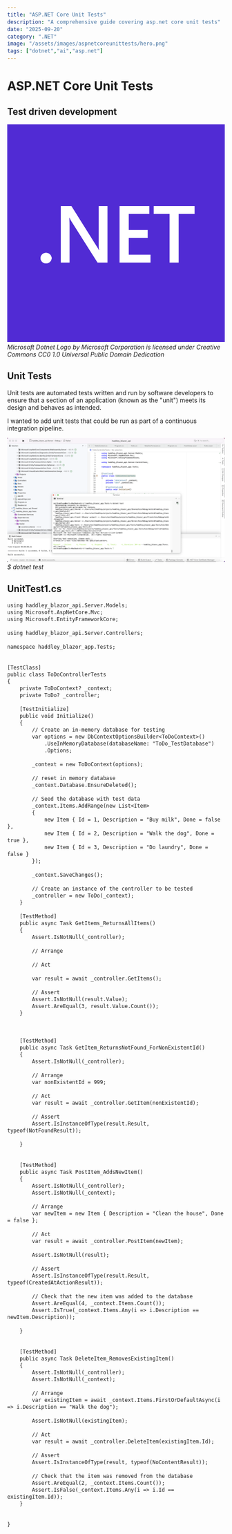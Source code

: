 ```yaml
---
title: "ASP.NET Core Unit Tests"
description: "A comprehensive guide covering asp.net core unit tests"
date: "2025-09-20"
category: ".NET"
image: "/assets/images/aspnetcoreunittests/hero.png"
tags: ["dotnet","ai","asp.net"]
---
```


# ASP.NET Core Unit Tests

## Test driven development

![](/assets/images/aspnetcoreunittests/net-logo.svg)
*Microsoft Dotnet Logo by Microsoft Corporation is licensed under Creative Commons CC0 1.0 Universal Public Domain Dedication*


## Unit Tests

Unit tests are automated tests written and run by software developers to ensure that a section of an application (known as the "unit") meets its design and behaves as intended.

I wanted to add unit tests that could be run as part of a continuous integration pipeline.

![](/assets/images/aspnetcoreunittests/screen-shot-2023-03-26-at-10.49.22-am-1536x877.png)
*$ dotnet test*


## UnitTest1.cs

```text
using haddley_blazor_api.Server.Models;
using Microsoft.AspNetCore.Mvc;
using Microsoft.EntityFrameworkCore;

using haddley_blazor_api.Server.Controllers;

namespace haddley_blazor_app.Tests;


[TestClass]
public class ToDoControllerTests
{
    private ToDoContext? _context;
    private ToDo? _controller;

    [TestInitialize]
    public void Initialize()
    {
        // Create an in-memory database for testing
        var options = new DbContextOptionsBuilder<ToDoContext>()
            .UseInMemoryDatabase(databaseName: "ToDo_TestDatabase")
            .Options;

        _context = new ToDoContext(options);

        // reset in memory database
        _context.Database.EnsureDeleted();

        // Seed the database with test data
        _context.Items.AddRange(new List<Item>
        {
            new Item { Id = 1, Description = "Buy milk", Done = false },
            new Item { Id = 2, Description = "Walk the dog", Done = true },
            new Item { Id = 3, Description = "Do laundry", Done = false }
        });

        _context.SaveChanges();

        // Create an instance of the controller to be tested
        _controller = new ToDo(_context);
    }

    [TestMethod]
    public async Task GetItems_ReturnsAllItems()
    {
        Assert.IsNotNull(_controller);

        // Arrange

        // Act

        var result = await _controller.GetItems();

        // Assert
        Assert.IsNotNull(result.Value);
        Assert.AreEqual(3, result.Value.Count());
    }



    [TestMethod]
    public async Task GetItem_ReturnsNotFound_ForNonExistentId()
    {
        Assert.IsNotNull(_controller);

        // Arrange
        var nonExistentId = 999;

        // Act
        var result = await _controller.GetItem(nonExistentId);

        // Assert
        Assert.IsInstanceOfType(result.Result, typeof(NotFoundResult));

    }


    [TestMethod]
    public async Task PostItem_AddsNewItem()
    {
        Assert.IsNotNull(_controller);
        Assert.IsNotNull(_context);

        // Arrange
        var newItem = new Item { Description = "Clean the house", Done = false };

        // Act
        var result = await _controller.PostItem(newItem);

        Assert.IsNotNull(result);

        // Assert
        Assert.IsInstanceOfType(result.Result, typeof(CreatedAtActionResult));

        // Check that the new item was added to the database
        Assert.AreEqual(4, _context.Items.Count());
        Assert.IsTrue(_context.Items.Any(i => i.Description == newItem.Description));

    }


    [TestMethod]
    public async Task DeleteItem_RemovesExistingItem()
    {
        Assert.IsNotNull(_controller);
        Assert.IsNotNull(_context);

        // Arrange
        var existingItem = await _context.Items.FirstOrDefaultAsync(i => i.Description == "Walk the dog");

        Assert.IsNotNull(existingItem);

        // Act
        var result = await _controller.DeleteItem(existingItem.Id);

        // Assert
        Assert.IsInstanceOfType(result, typeof(NoContentResult));

        // Check that the item was removed from the database
        Assert.AreEqual(2, _context.Items.Count());
        Assert.IsFalse(_context.Items.Any(i => i.Id == existingItem.Id));
    }


}
```


